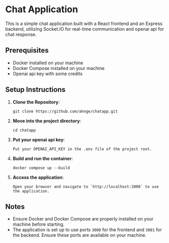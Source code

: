 # Chat Application

This is a simple chat application built with a React frontend and an Express backend, utilizing Socket.IO for real-time communication and openai api for chat response.

## Prerequisites

- Docker installed on your machine
- Docker Compose installed on your machine
- Openai api key with some credits

## Setup Instructions

1.  **Clone the Repository**:
    ```
    git clone https://github.com/ahnge/chatapp.git
    ```
2.  **Move into the project directory**:
    ```
    cd chatapp
    ```
3.  **Put your openai api key**:

        Put your OPENAI_API_KEY in the .env file of the project root.

4.  **Build and run the container**:
    ```
    docker compose up --build
    ```
5.  **Access the application**:

        Open your browser and navigate to `http://localhost:3000` to use the application.

## Notes

- Ensure Docker and Docker Compose are properly installed on your machine before starting.
- The application is set up to use ports `3000` for the frontend and `3001` for the backend. Ensure these ports are available on your machine.
